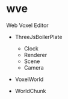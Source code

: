 # wve
Web Voxel Editor

* ThreeJsBoilerPlate
    * Clock
    * Renderer
    * Scene
    * Camera

* VoxelWorld

* WorldChunk

